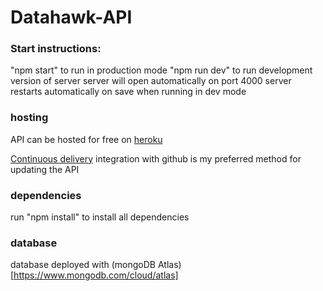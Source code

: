 # Datahawk-API

### Start instructions: 
"npm start" to run in production mode
"npm run dev" to run development version of server
server will open automatically on port 4000
server restarts automatically on save when running in dev mode 

### hosting

API can be hosted for free on [heroku](https://dashboard.heroku.com/apps)

[Continuous delivery](https://www.heroku.com/continuous-delivery) integration with github is my preferred method for updating the API

### dependencies 

run "npm install" to install all dependencies 

### database

database deployed with (mongoDB Atlas)[https://www.mongodb.com/cloud/atlas]
